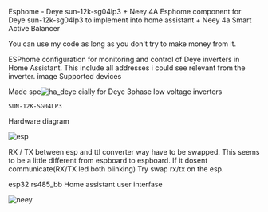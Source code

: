 Esphome - Deye sun-12k-sg04lp3 + Neey 4A
Esphome component for Deye sun-12k-sg04lp3 to implement into home assistant + Neey 4a Smart Active Balancer

You can use my code as long as you don't try to make money from it.

ESPhome configuration for monitoring and control of Deye inverters in Home Assistant. This include all addresses i could see relevant from the inverter. image
Supported devices

Made spe![ha_deye](https://github.com/oz5afj/esp32-Deye-sun-12k-sg04lp3/assets/58389425/7405110d-552a-48cf-9d87-9ee999f41d8b)
cially for Deye 3phase low voltage inverters

    SUN-12K-SG04LP3
  

Hardware diagram

![esp](https://github.com/oz5afj/esp32-Deye-sun-12k-sg04lp3/assets/58389425/42f14538-f3c7-43f3-bc50-e924da21e121)

RX / TX between esp and ttl converter way have to be swapped. This seems to be a little different from espboard to espboard. If it dosent communicate(RX/TX led both blinking) Try swap rx/tx on the esp.


esp32 rs485_bb
Home assistant user interfase

![neey](https://github.com/oz5afj/esp32-Deye-sun-12k-sg04lp3/assets/58389425/d6e937b3-cc3c-46cf-86f5-c46d07fd0bc8)
